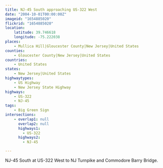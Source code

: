 ```yaml
---
title: NJ-45 South approaching US-322 West
date: "2004-10-01T00:00:00Z"
imageid: "1654885020"
flickrid: "1654885020"
location:
    latitude: 39.746618
    longitude: -75.222038
places:
    - Mullica Hill|Gloucester County|New Jersey|United States
counties:
    - Gloucester County|New Jersey|United States
countries:
    - United States
states:
    - New Jersey|United States
highwaytypes:
    - US Highway
    - New Jersey State Highway
highways:
    - US-322
    - NJ-45
tags:
    - Big Green Sign
intersections:
    - overlap1: null
      overlap2: null
      highways1:
        - US-322
      highways2:
        - NJ-45

---
```

NJ-45 South at US-322 West to NJ Turnpike and Commodore Barry Bridge.